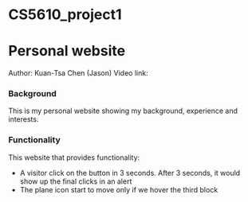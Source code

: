 # CS5610_project1
# Personal website
Author: Kuan-Tsa Chen (Jason)
Video link: 

### Background

This is my personal website showing my background, experience and interests. 

### Functionality

This website that provides functionality:
- A visitor click on the button in 3 seconds. After 3 seconds, it would show up the final clicks in an alert
- The plane icon start to move only if we hover the third block




